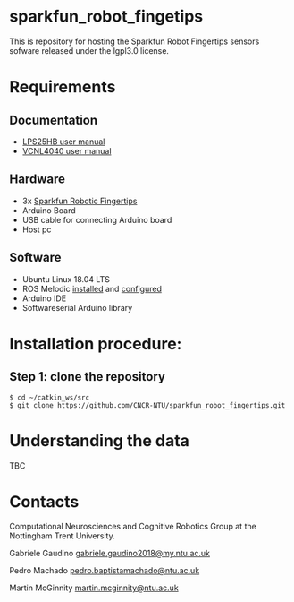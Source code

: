 # sparkfun_robot_fingetips

This is repository for hosting the Sparkfun Robot Fingertips sensors sofware released under the lgpl3.0 license.

# Requirements

## Documentation
* [LPS25HB user manual](https://github.com/CNCR-NTU/sparkfun_robot_fingetips/blob/master/doc/LPS25HB.pdf)
* [VCNL4040 user manual](https://github.com/CNCR-NTU/sparkfun_robot_fingetips/blob/master/doc/vcnl4040.pdf)

## Hardware
* 3x [Sparkfun Robotic Fingertips](https://www.sparkfun.com/products/14687)
* Arduino Board
* USB cable for connecting Arduino board
* Host pc

## Software
* Ubuntu Linux 18.04 LTS
* ROS Melodic [installed](http://wiki.ros.org/melodic/Installation/Ubuntu) and [configured](http://wiki.ros.org/ROS/Tutorials/InstallingandConfiguringROSEnvironment)
* Arduino IDE
* Softwareserial Arduino library

# Installation procedure:
## Step 1: clone the repository
```
$ cd ~/catkin_ws/src
$ git clone https://github.com/CNCR-NTU/sparkfun_robot_fingertips.git
```

# Understanding the data
TBC
# Contacts
Computational Neurosciences and Cognitive Robotics Group at the Nottingham Trent University.

Gabriele Gaudino <gabriele.gaudino2018@my.ntu.ac.uk>

Pedro Machado <pedro.baptistamachado@ntu.ac.uk>

Martin McGinnity <martin.mcginnity@ntu.ac.uk>
